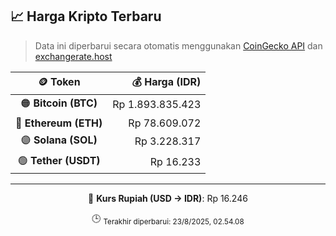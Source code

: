 

<!-- HARGA_KRIPTO -->
## 📈 Harga Kripto Terbaru

> Data ini diperbarui secara otomatis menggunakan [CoinGecko API](https://www.coingecko.com/) dan [exchangerate.host](https://exchangerate.host/)

<div align="center">

| 🪙 Token | 💰 Harga (IDR) |
|:------:|---------------:|
| 🟠 **Bitcoin (BTC)**   | Rp 1.893.835.423 |
| 🔵 **Ethereum (ETH)**  | Rp 78.609.072 |
| 🟣 **Solana (SOL)**    | Rp 3.228.317 |
| 🟢 **Tether (USDT)**   | Rp 16.233 |

---

💱 **Kurs Rupiah (USD → IDR)**: Rp 16.246

🕒 <sub>Terakhir diperbarui: 23/8/2025, 02.54.08</sub>

</div>
<!-- /HARGA_KRIPTO -->